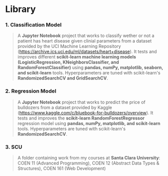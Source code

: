 # Library 

###  1. Classification Model 
  > A **Jupyter Notebook** project that works to classify wether or not a patient has heart disease given clinial parameters from a dataset provided by the UCI Machine Learning Repository (https://archive.ics.uci.edu/ml/datasets/heart+disease). 
  > It tests and improves different **scikit-learn machine learning models (LogisticRegression, KNeighborsClassifier, and RandomForestClassifier)** using **pandas, numPy, matplotlib, seaborn, and scikit-learn** tools. Hyperparameters are tuned with scikit-learn's **RandomizedSearchCV and GridSearchCV**.
###  2. Regression Model 
  > A **Jupyter Notebook** project that works to predict the price of bulldozers from a dataset provided by Kaggle (https://www.kaggle.com/c/bluebook-for-bulldozers/overview). 
  > It tests and improves the **scikit-learn RandomForestRegressor** regression model using **pandas, numPy, matplotlib, and scikit-learn** tools. Hyperparameters are tuned with scikit-learn's **RandomizedSearchCV**.  

###  3. SCU 
  > A folder containing work from my courses at **Santa Clara University**: COEN 11 (Advanced Programming), COEN 12 (Abstract Data Types & Structures), COEN 161 (Web Development)

  
